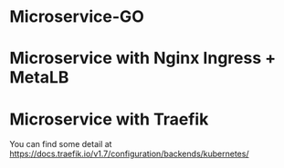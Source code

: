# Microservice-GO
# Microservice with Nginx Ingress + MetaLB  
#  Microservice with Traefik
  You can find some detail at https://docs.traefik.io/v1.7/configuration/backends/kubernetes/
